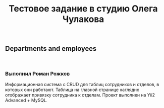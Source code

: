 <p align="center">
    <h1 align="center">Тестовое задание в студию Олега Чулакова</h1>
    <br>
    <h2>Departments and employees</h2>
    <br>
    <h3>Выполнил Роман Рожков</h3>
</p>
Информационная система с CRUD для таблиц сотрудников и отделов, в которых они работают. Таблица на главной странице наглядно отображает привязку сотрудника к отделам. Проект выполнен на Yii2 Advanced + MySQL.
